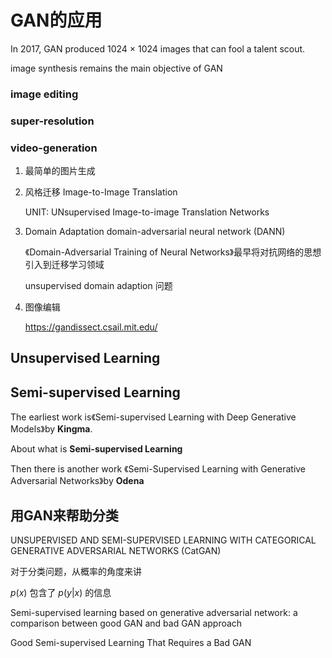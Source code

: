 # GAN的应用

In 2017, GAN produced 1024 × 1024 images that can fool a talent scout.



image synthesis remains the main objective of GAN



### image editing

### super-resolution

### video-generation









1. 最简单的图片生成

2. 风格迁移 Image-to-Image Translation

   UNIT: UNsupervised Image-to-image Translation Networks

3. Domain Adaptation domain-adversarial neural network (DANN)

   《Domain-Adversarial Training of Neural Networks》最早将对抗网络的思想引入到迁移学习领域

   unsupervised domain adaption 问题

4. 图像编辑

   https://gandissect.csail.mit.edu/





## Unsupervised Learning







## Semi-supervised Learning

The earliest work is《Semi-supervised Learning with Deep Generative Models》by **Kingma**.

About what is **Semi-supervised Learning**

Then there is another work 《Semi-Supervised Learning with Generative Adversarial Networks》by **Odena**





## 用GAN来帮助分类

UNSUPERVISED AND SEMI-SUPERVISED LEARNING WITH CATEGORICAL GENERATIVE ADVERSARIAL NETWORKS (CatGAN)



对于分类问题，从概率的角度来讲

$p(x)$ 包含了 $p(y|x)$ 的信息



Semi-supervised learning based on generative adversarial network: a comparison between good GAN and bad GAN approach



Good Semi-supervised Learning That Requires a Bad GAN





